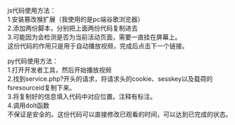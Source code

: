 js代码使用方法：    
1.安装篡改猴扩展（我使用的是pc端谷歌浏览器）    
2.添加两份脚本，分别把上面两份代码复制进去  
3.可能因为会检测是否为当前活动页面，需要一直挂在屏幕上。   
这份代码的作用只是用于自动播放视频，完成后点击下一个链接。  

py代码使用方法：  
1.打开开发者工具，然后开始播放视频  
2.找到service.php?开头的请求，将请求头的cookie、sesskey以及载荷的fsresourceid复制下来。  
3.将复制好的信息填入代码中对应位置。注释有标注。  
4.调用doIt函数  
不保证是安全的。这份代码可以直接修改已观看的时间，可以达到已完成的状态。

